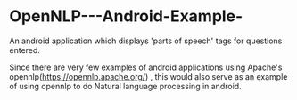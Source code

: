 # OpenNLP---Android-Example-
An android application which displays 'parts of speech' tags for questions entered.

Since there are very few examples of android applications using Apache's opennlp(https://opennlp.apache.org/) , this would also serve as an example of using opennlp to do Natural language processing in android. 


